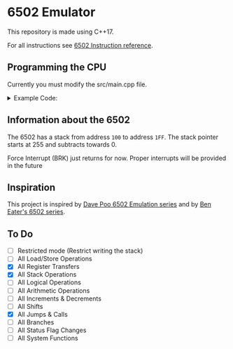 # 6502 Emulator

This repository is made using C++17.

For all instructions see [6502 Instruction reference](http://www.6502.org/users/obelisk/6502/instructions.html).

## Programming the CPU

Currently you must modify the src/main.cpp file.

<details>
    <summary>Example Code:</summary>

```C++
#include "6502/cpu.h"
#include "6502/instructions.h" 
// Check `6502/instructions.h` for all implemented instructions

int main(int argc, char** argv) {
    CPU cpu;
    Memory mem;
    cpu.init(mem);

    // A program that loads the number 43 into A
    std::vector<Byte> prog = {
        Instruction::LDA_IM, 43
    };

    mem.loadProgram(prog, 0x0000);

    // You can also code this way if you want more control
    /* 
    mem.ram[0x0000] = Instruction::LDA_IM;
    mem.ram[0x0001] = 43;
    */ 

    int cycleCount = 2; // Calculate or set it to MAX_MEMORY
    cpu.execute(cycleCount, mem);

    cpu.printInfo(mem);
    mem.printMemory();
    return 0;
}
```

</details>

## Information about the 6502

The 6502 has a stack from address `100` to address `1FF`.
The stack pointer starts at 255 and subtracts towards 0.

Force Interrupt (BRK) just returns for now. Proper interrupts will be provided in the future

## Inspiration

This project is inspired by [Dave Poo 6502 Emulation series](https://www.youtube.com/DavePoo) and by [Ben Eater's 6502 series](https://www.youtube.com/BenEater).

## To Do

- [ ] Restricted mode (Restrict writing the stack)
- [ ] All Load/Store Operations
- [x] All Register Transfers
- [x] All Stack Operations
- [ ] All Logical Operations
- [ ] All Arithmetic Operations
- [ ] All Increments & Decrements
- [ ] All Shifts
- [x] All Jumps & Calls
- [ ] All Branches
- [ ] All Status Flag Changes
- [ ] All System Functions